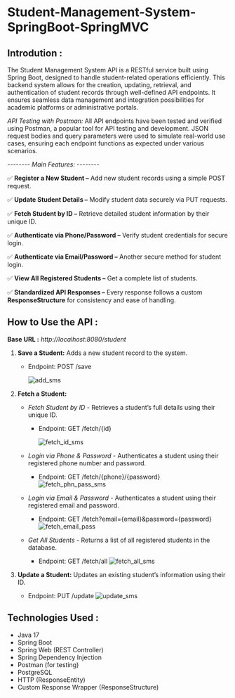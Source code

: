 # Student-Management-System-SpringBoot-SpringMVC

## Introdution :
The Student Management System API is a RESTful service built using Spring Boot, designed to handle student-related operations efficiently. This backend system allows for the creation, updating, retrieval, and authentication of student records through well-defined API endpoints. It ensures seamless data management and integration possibilities for academic platforms or administrative portals.

*API Testing with Postman:* All API endpoints have been tested and verified using Postman, a popular tool for API testing and development. JSON request bodies and query parameters were used to simulate real-world use cases, ensuring each endpoint functions as expected under various scenarios.

*-------- Main Features: --------*

✅ **Register a New Student –** Add new student records using a simple POST request.

✅ **Update Student Details –** Modify student data securely via PUT requests.

✅ **Fetch Student by ID –** Retrieve detailed student information by their unique ID.

✅ **Authenticate via Phone/Password –** Verify student credentials for secure login.

✅ **Authenticate via Email/Password –** Another secure method for student login.

✅ **View All Registered Students –** Get a complete list of students.

✅ **Standardized API Responses –** Every response follows a custom **ResponseStructure** for consistency and ease of handling.

## How to Use the API :

**Base URL :** *http://localhost:8080/student*

1.   **Save a Student:** Adds a new student record to the system.
      -   Endpoint: POST /save

          ![add_sms](https://github.com/user-attachments/assets/f283d643-fdb6-47cb-8659-db55a4fe5d3f)

2.   **Fetch a Student:**

     - *Fetch Student by ID -* Retrieves a student’s full details using their unique ID.
       - Endpoint: GET /fetch/{id}

         ![fetch_id_sms](https://github.com/user-attachments/assets/fbcd04df-63bb-40b7-bd9e-0b627662a19f)
  
     - *Login via Phone & Password -* Authenticates a student using their registered phone number and password.
       - Endpoint: GET /fetch/{phone}/{password}
         ![fetch_phn_pass_sms](https://github.com/user-attachments/assets/540063d9-06e6-4e43-863e-4c8c37be2729)
         
     - *Login via Email & Password -* Authenticates a student using their registered email and password.
       - Endpoint: GET /fetch?email={email}&password={password}
         ![fetch_email_pass](https://github.com/user-attachments/assets/2d9b861a-7c62-41c8-bce7-0bb63982761e)

     - *Get All Students -* Returns a list of all registered students in the database.
       - Endpoint: GET /fetch/all
         ![fetch_all_sms](https://github.com/user-attachments/assets/18d34064-9f4d-4ed5-970d-abbbebcfc28d)

4.  **Update a Student:** Updates an existing student’s information using their ID.
      -   Endpoint: PUT /update
          ![update_sms](https://github.com/user-attachments/assets/a32dce8e-4a53-41a1-ac27-2e66be52618d)

## Technologies Used :
-   Java 17
-   Spring Boot
-   Spring Web (REST Controller)
-   Spring Dependency Injection
-   Postman (for testing)
-   PostgreSQL
-   HTTP (ResponseEntity)
-   Custom Response Wrapper (ResponseStructure<T>)
